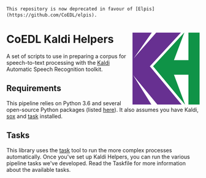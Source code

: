 ```
This repository is now deprecated in favour of [Elpis](https://github.com/CoEDL/elpis).
```


# CoEDL Kaldi Helpers <img src="docs/img/kh.png" align="right"/>

A set of scripts to use in preparing a corpus for speech-to-text processing with the [Kaldi](http://kaldi-asr.org/) 
Automatic Speech Recognition toolkit.

## Requirements

This pipeline relies on Python 3.6 and several open-source Python packages (listed [here](./requirements.txt)).
It also assumes you have Kaldi, [sox](http://sox.sourceforge.net/) and [task](https://taskfile.org/) installed.

## Tasks

This library uses the [task](https://taskfile.org) tool to run the more complex processes automatically. Once 
you've set up Kaldi Helpers, you can run the various pipeline tasks we've developed. Read the Taskfile for more information about the available tasks.
